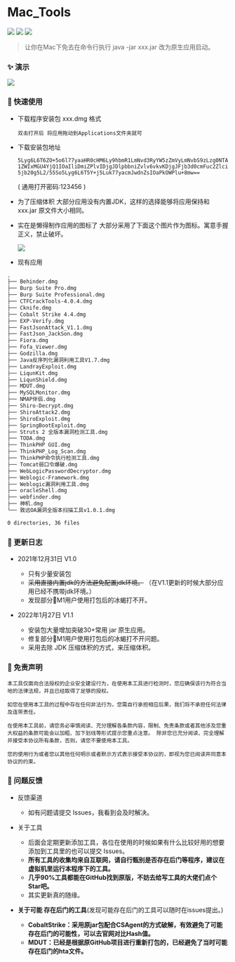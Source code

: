 # Mac_Tools

![](https://img.shields.io/github/stars/NineRiverSec/Mac_Tools) ![](https://img.shields.io/github/forks/NineRiverSec/Mac_Tools)  ![](https://img.shields.io/github/issues/ghealer/GUI_Tools)
> 让你在Mac下免去在命令行执行 java -jar xxx.jar 改为原生应用启动。

### ✨ 演示
![](https://raw.githubusercontent.com/NineRiverSec/Mac_Tools/main/img/Demo.png)



### 🚀 快速使用
- 下载程序安装包 xxx.dmg 格式

  `双击打开后 将应用拖动到Applications文件夹就可 `
  
- 下载安装包地址

  `5Lyg6L6T6ZO+5o6l77yaaHR0cHM6Ly9hbmR1LmNvd3RyYW5zZmVyLmNvbS9zLzg0NTA1ZWIxMGU4YjQ1IOaIliDmiZPlvIDjgJDlpbbniZvlv6vkvKDjgJFjb3d0cmFuc2Zlci5jb20g5L2/55So5Lyg6L6T5Y+j5Luk77yacmJwdnZsIOaPkOWPlu+8mw==`
  
  ( 通用打开密码:123456 )
  
- 为了压缩体积 大部分应用没有内置JDK，这样的选择能够将应用保持和xxx.jar 原文件大小相同。
  
- 实在是懒得制作应用的图标了 大部分采用了下面这个图片作为图标。寓意手握正义，禁止破坏。
  
  ![](https://raw.githubusercontent.com/NineRiverSec/Mac_Tools/main/img/Justice.png)
  
- 现有应用
```markdown
.
├── Behinder.dmg
├── Burp Suite Pro.dmg
├── Burp Suite Professional.dmg
├── CTFCrackTools-4.0.4.dmg
├── Cknife.dmg
├── Cobalt Strike 4.4.dmg
├── EXP-Verify.dmg
├── FastJsonAttack_V1.1.dmg
├── FastJson_JackSon.dmg
├── Fiora.dmg
├── Fofa_Viewer.dmg
├── Godzilla.dmg
├── Java反序列化漏洞利用工具V1.7.dmg
├── LandrayExploit.dmg
├── LiqunKit.dmg
├── LiqunShield.dmg
├── MDUT.dmg
├── MySQLMonitor.dmg
├── NMAP伴侣.dmg
├── Shiro-Decrypt.dmg
├── ShiroAttack2.dmg
├── ShiroExploit.dmg
├── SpringBootExploit.dmg
├── Struts 2 全版本漏洞检测工具.dmg
├── TODA.dmg
├── ThinkPHP GUI.dmg
├── ThinkPHP_Log_Scan.dmg
├── ThinkPHP命令执行检测工具.dmg
├── Tomcat弱口令爆破.dmg
├── WebLogicPasswordDecryptor.dmg
├── Weblogic-Framework.dmg
├── Weblogic漏洞利用工具.dmg
├── oracleShell.dmg
├── webfinder.dmg
├── 神机.dmg
└── 致远OA漏洞全版本扫描工具v1.0.1.dmg

0 directories, 36 files
```

### 🐾  更新日志

- 2021年12月31日 V1.0
	- 只有少量安装包
	- ~~采用直接内置jdk的方法避免配置jdk环境。~~ （在V1.1更新的时候大部分应用已经不携带jdk环境。）
	- 发现部分M1用户使用打包后的冰蝎打不开。
	
- 2022年1月27日 V1.1
	
	- 安装包大量增加突破30+常用 jar 原生应用。
	- 修复部分M1用户使用打包后的冰蝎打不开问题。
	- 采用去除 JDK 压缩体积的方式，来压缩体积。
	

### 📝 免责声明

	本工具仅面向合法授权的企业安全建设行为，在使用本工具进行检测时，您应确保该行为符合当地的法律法规，并且已经取得了足够的授权。  
	
	如您在使用本工具的过程中存在任何非法行为，您需自行承担相应后果，我们将不承担任何法律及连带责任。 
	
	在使用本工具前，请您务必审慎阅读、充分理解各条款内容，限制、免责条款或者其他涉及您重大权益的条款可能会以加粗、加下划线等形式提示您重点注意。 除非您已充分阅读、完全理解并接受本协议所有条款，否则，请您不要使用本工具。
	
	您的使用行为或者您以其他任何明示或者默示方式表示接受本协议的，即视为您已阅读并同意本协议的约束。 

### 🙋 问题反馈

- 反馈渠道
	- 如有问题请提交 Issues，我看到会及时解决。

- 关于工具
	- 后面会定期更新添加工具，各位在使用的时候如果有什么比较好用的想要添加到工具里的也可以提交 Issues。
	- **所有工具的收集均来自互联网，请自行甄别是否存在后门等程序，建议在虚拟机里运行本程序下的工具。**
	- **几乎90%工具都能在GitHub找到原版，不妨去给写工具的大佬们点个Star吧。**
	- 其实更新真的随缘。
	
- **关于可能 存在后门的工具**(发现可能存在后门的工具可以随时在issues提出。)
	
	- **CobaltStrike：采用原jar包配合CSAgent的方式破解，有效避免了可能存在后门的可能性，可以去官网对比Hash值。**
	- **MDUT：已经是根据原GitHub项目进行重新打包的，已经避免了当时可能存在后门的hta文件。**
	
	
	
	


